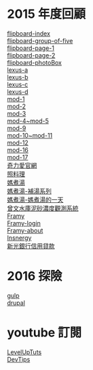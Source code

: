 # 2015 年度回顧

<a href="http://garden.decoder.com.tw/portal/demo/flipboard/index.html">flipboard-index</a><br>
<a href="http://garden.decoder.com.tw/portal/demo/flipboard/group-of-five.html">flipboard-group-of-five</a><br>
<a href="http://garden.decoder.com.tw/portal/demo/flipboard/page-1.html">flipboard-page-1</a><br>
<a href="http://garden.decoder.com.tw/portal/demo/flipboard/page-2.html">flipboard-page-2</a><br>
<a href="http://garden.decoder.com.tw/portal/demo/flipboard/photoBox.html">flipboard-photoBox</a><br>
<a href="http://garden.decoder.com.tw/portal/demo/cms/lexus/lexus-a.html">lexus-a</a><br>
<a href="http://garden.decoder.com.tw/portal/demo/cms/lexus/lexus-b.html">lexus-b</a><br>
<a href="http://garden.decoder.com.tw/portal/demo/cms/lexus/lexus-c.html">lexus-c</a><br>
<a href="http://garden.decoder.com.tw/portal/demo/cms/lexus/lexus-d.html">lexus-d</a><br>
<a href="http://garden.decoder.com.tw/portal/demo/cms/mod/mod-1.html">mod-1</a><br>
<a href="http://garden.decoder.com.tw/portal/demo/cms/mod/mod-2.html">mod-2</a><br>
<a href="http://garden.decoder.com.tw/portal/demo/cms/mod/mod-3.html">mod-3</a><br>
<a href="http://garden.decoder.com.tw/portal/demo/cms/mod/mod-4~mod-5">mod-4~mod-5</a><br>
<a href="http://garden.decoder.com.tw/portal/demo/cms/mod/mod-9.html">mod-9</a><br>
<a href="http://garden.decoder.com.tw/portal/demo/cms/mod/mod-10~mod-11.html">mod-10~mod-11</a><br>
<a href="http://garden.decoder.com.tw/portal/demo/cms/mod/mod-12.html">mod-12</a><br>
<a href="http://garden.decoder.com.tw/portal/demo/cms/mod/mod-16.html">mod-16</a><br>
<a href="http://garden.decoder.com.tw/portal/demo/cms/mod/mod-17.html">mod-17</a><br>
<a href="http://www.love712.com/">奇力愛官網</a><br>
<a href="http://www.care4cook.com/">照料理</a><br>
<a href="http://www.come4table.com/">媽煮湯</a><br>
<a href="http://garden.decoder.com.tw/portal/demo/come4table_minisite/">媽煮湯-補湯系列</a><br>
<a href="http://garden.decoder.com.tw/portal/demo/come4table_minisite2/">媽煮湯-媽煮湯的一天</a><br>
<a href="http://garden.decoder.com.tw/tsntu_admin/security.do?action=login">曾文水庫泥砂濃度觀測系統</a><br>
<a href="http://garden.decoder.com.tw/framy/" target="_blank">Framy</a><br>
<a href="http://garden.decoder.com.tw/framy/login.html" target="_blank">Framy-login</a><br>
<a href="http://garden.decoder.com.tw/framy/about.html" target="_blank">Framy-about</a><br>
<a href="http://garden.decoder.com.tw/insnergy/" target="_blank">Insnergy</a><br>
<a href="http://garden.decoder.com.tw/portal/demo/shin_mini_site_03/" target="_blank">新光銀行信用貸款</a><br>

# 2016 探險
<a href="http://gulpjs.com/" target="_blank">gulp</a><br>
<a href="https://www.drupal.org/" target="_blank">drupal</a><br>

# youtube 訂閱
<a href="https://www.youtube.com/user/LevelUpTuts" target="_blank">LevelUpTuts</a><br>
<a href="https://www.youtube.com/user/DevTipsForDesigners" target="_blank">DevTips</a><br>


